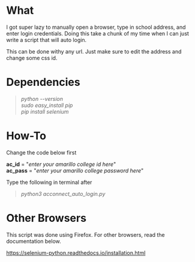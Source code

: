# What

I got super lazy to manually open a browser, type in school address, and enter login credentials. Doing this take a chunk of my time when I can just write a script that will auto login. <br>

This can be done withy any url. Just make sure to edit the address and change some css id.

# Dependencies

> _python --version_ <br>
> _sudo easy_install pip_ <br>
> _pip install selenium_ <br>

# How-To

Change the code below first <br>

**ac_id** = "_enter your amarillo college id here_" <br>
**ac_pass** = "_enter your amarillo college password here_"

Type the following in terminal after

> _python3 acconnect_auto_login.py_

# Other Browsers

This script was done using Firefox. For other browsers, read the documentation below.

https://selenium-python.readthedocs.io/installation.html
